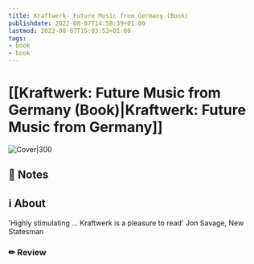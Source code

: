 ```yaml
---
title: Kraftwerk- Future Music from Germany (Book)
publishdate: 2022-08-07T14:58:39+01:00
lastmod: 2022-08-07T15:03:53+01:00
tags: 
- book
- book
---
```






# [[Kraftwerk: Future Music from Germany (Book)|Kraftwerk: Future Music from Germany]]



![Cover|300](http://books.google.com/books/content?id=SIxPEAAAQBAJ&printsec=frontcover&img=1&zoom=1&source=gbs_api)



## 📝 Notes







## ℹ️ About



'Highly stimulating ... Kraftwerk is a pleasure to read' Jon Savage, New Statesman



### ✏ Review







